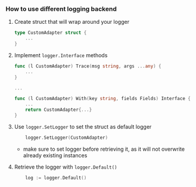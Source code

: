 ### How to use different logging backend

1. Create struct that will wrap around your logger
    
    ```go
    type CustomAdapter struct {
	    ...
    }
    ```

2. Implement `logger.Interface` methods
    ```go
    func (l CustomAdapter) Trace(msg string, args ...any) {
    	...
    }

   ...

    func (l CustomAdapter) With(key string, fields Fields) Interface {
        ...
	    return CustomAdapter{...}
    }

    ```

3. Use `logger.SetLogger` to set the struct as default logger
    ```go
        logger.SetLogger(CustomAdapter)
    ```
    * make sure to set logger before retrieving it, as it will not overwrite already existing instances

4. Retrieve the logger with `logger.Default()`
    ```go 
        log := logger.Default()
    ```
